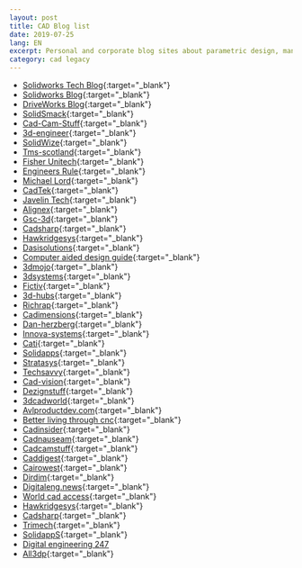 ```yaml
---
layout: post
title: CAD Blog list
date: 2019-07-25
lang: EN
excerpt: Personal and corporate blog sites about parametric design, manufacturing, additive manufacturing, etc.
category: cad legacy
---
```



* [Solidworks Tech Blog](http://blogs.solidworks.com/tech/){:target="_blank"}
* [Solidworks Blog](http://blogs.solidworks.com/solidworksblog/){:target="_blank"}
* [DriveWorks Blog](http://www.driveworks.co.uk/blog/){:target="_blank"}
* [SolidSmack](https://www.solidsmack.com/){:target="_blank"}
* [Cad-Cam-Stuff](https://cadcamstuff.com/){:target="_blank"}
* [3d-engineer](https://www.3dengr.com/){:target="_blank"}
* [SolidWize](https://solidwize.com/blog/){:target="_blank"}
* [Tms-scotland](http://www.tms-scotland.co.uk/Articles/SolidWorks){:target="_blank"}
* [Fisher Unitech](https://www.fisherunitech.com/blog){:target="_blank"}
* [Engineers Rule](https://www.engineersrule.com/){:target="_blank"}
* [Michael Lord](https://michaellord.me/){:target="_blank"}
* [CadTek](https://www.cadtek.com/blog/){:target="_blank"}
* [Javelin Tech](https://www.javelin-tech.com/blog/){:target="_blank"}
* [Alignex](https://blog.alignex.com/){:target="_blank"}
* [Gsc-3d](https://www.gsc-3d.com/articles/){:target="_blank"}
* [Cadsharp](http://www.cadsharp.com/blog/){:target="_blank"}
* [Hawkridgesys](http://hawkridgesys.com/blog){:target="_blank"}
* [Dasisolutions](http://blog.dasisolutions.com/){:target="_blank"}
* [Computer aided design guide](https://www.computeraideddesignguide.com/){:target="_blank"}
* [3dmojo](http://www.3dmojo.com/){:target="_blank"}
* [3dsystems](https://www.3dsystems.com/blog){:target="_blank"}
* [Fictiv](https://www.fictiv.com/blog/all-posts){:target="_blank"}
* [3d-hubs](https://www.3dhubs.com/blog/tag/cad/){:target="_blank"}
* [Richrap](https://richrap.blogspot.com/){:target="_blank"}
* [Cadimensions](http://www.cadimensions.com/blog/){:target="_blank"}
* [Dan-herzberg](http://www.dan-herzberg.com/){:target="_blank"}
* [Innova-systems](https://www.innova-systems.co.uk/category/blog/){:target="_blank"}
* [Cati](https://www.cati.com/blog/solidworks/){:target="_blank"}
* [Solidapps](https://www.solidapps.co.uk/blog/){:target="_blank"}
* [Stratasys](http://blog.stratasys.com/){:target="_blank"}
* [Techsavvy](https://www.techsavvy.co.in/blog/){:target="_blank"}
* [Cad-vision](https://www.cad-vision.com.my/category/blog/){:target="_blank"}
* [Dezignstuff](https://dezignstuff.com/){:target="_blank"}
* [3dcadworld](https://www.3dcadworld.com/){:target="_blank"}
* [Avlproductdev.com](http://avlproductdev.com/index.html){:target="_blank"}
* [Better living through cnc](https://betterlivingthroughcnc.com/){:target="_blank"}
* [Cadinsider](http://cadinsider.typepad.com/my_weblog/){:target="_blank"}
* [Cadnauseam](https://www.cadnauseam.com/){:target="_blank"}
* [Cadcamstuff](https://cadcamstuff.com/){:target="_blank"}
* [Caddigest](https://www.caddigest.com/){:target="_blank"}
* [Cairowest](http://www.cairowest.com/){:target="_blank"}
* [Dirdim](http://www.dirdim.com/){:target="_blank"}
* [Digitaleng.news](http://www.digitaleng.news/de/author/kenneth-wong/){:target="_blank"}
* [World cad access](http://worldcadaccess.typepad.com/blog/){:target="_blank"}
* [Hawkridgesys](https://hawkridgesys.com/blog){:target="_blank"}
* [Cadsharp](https://www.cadsharp.com/blog/){:target="_blank"}
* [Trimech](https://blog.trimech.com/){:target="_blank"}
* [SolidappS](https://www.solidapps.co.uk/blog/){:target="_blank"}
* [Digital engineering 247](https://www.digitalengineering247.com/author/kenneth-wong/)
* [All3dp](https://all3dp.com/){:target="_blank"}
